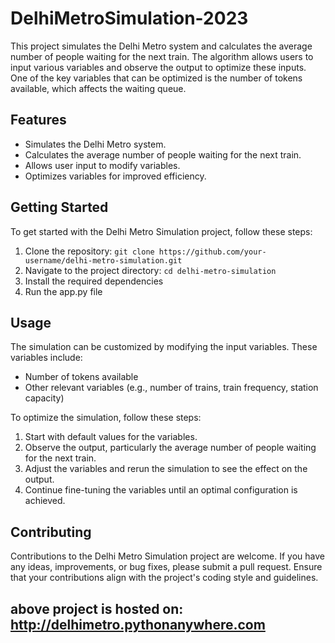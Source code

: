 # DelhiMetroSimulation-2023

This project simulates the Delhi Metro system and calculates the average number of people waiting for the next train. The algorithm allows users to input various variables and observe the output to optimize these inputs. One of the key variables that can be optimized is the number of tokens available, which affects the waiting queue.

## Features

- Simulates the Delhi Metro system.
- Calculates the average number of people waiting for the next train.
- Allows user input to modify variables.
- Optimizes variables for improved efficiency.

## Getting Started

To get started with the Delhi Metro Simulation project, follow these steps:

1. Clone the repository: `git clone https://github.com/your-username/delhi-metro-simulation.git`
2. Navigate to the project directory: `cd delhi-metro-simulation`
3. Install the required dependencies 
4. Run the app.py file

## Usage

The simulation can be customized by modifying the input variables. These variables include:

- Number of tokens available
- Other relevant variables (e.g., number of trains, train frequency, station capacity)

To optimize the simulation, follow these steps:

1. Start with default values for the variables.
2. Observe the output, particularly the average number of people waiting for the next train.
3. Adjust the variables and rerun the simulation to see the effect on the output.
4. Continue fine-tuning the variables until an optimal configuration is achieved.

## Contributing

Contributions to the Delhi Metro Simulation project are welcome. If you have any ideas, improvements, or bug fixes, please submit a pull request. Ensure that your contributions align with the project's coding style and guidelines.

## above project is hosted on:  http://delhimetro.pythonanywhere.com
